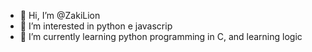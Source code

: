 - 👋 Hi, I’m @ZakiLion
- 👀 I’m interested in python e javascrip
- 🌱 I’m currently learning  python
programming in C, and learning logic
<!---
ZakiLion/ZakiLion is a ✨ special ✨ repository because its `README.md` (this file) appears on your GitHub profile.
You can click the Preview link to take a look at your changes.
--->
